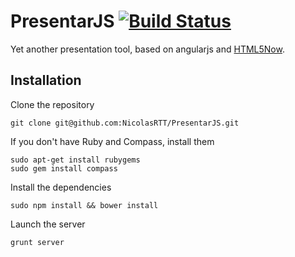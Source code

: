 PresentarJS [![Build Status](https://secure.travis-ci.org/NicolasRTT/PresentarJS.png?branch=master)](https://travis-ci.org/NicolasRTT/PresentarJS)
=========
Yet another presentation tool, based on angularjs and [HTML5Now](http://code.google.com/p/html5wow/).  


Installation
------------

Clone the repository  

    git clone git@github.com:NicolasRTT/PresentarJS.git  
If you don't have Ruby and Compass, install them  

    sudo apt-get install rubygems  
    sudo gem install compass  
Install the dependencies  

    sudo npm install && bower install  
Launch the server  

    grunt server  
